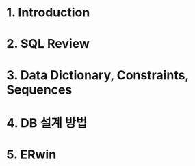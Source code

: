 # 1. Introduction  
# 2. SQL Review
# 3. Data Dictionary, Constraints, Sequences
# 4. DB 설계 방법
# 5. ERwin
